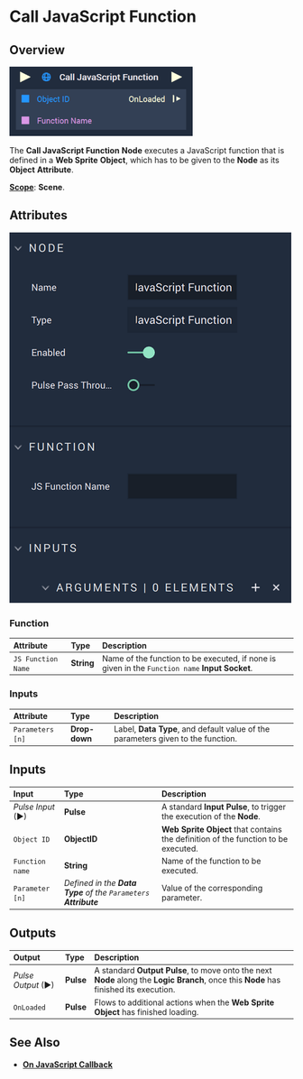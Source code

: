 # Call JavaScript Function

## Overview

![The Call JavaScript Function Node.](../../.gitbook/assets/calljavascriptfunctionnodeupdatedimage.png)

The **Call JavaScript Function** **Node** executes a JavaScript function that is defined in a **Web Sprite** **Object**, which has to be given to the **Node** as its **Object** **Attribute**.

[**Scope**](../overview.md#scopes): **Scene**.

## Attributes

![The Call JavaScript Function Node Attributes.](../../.gitbook/assets/javascriptcallbackfuncattsupdatedimage.png)


### Function

| Attribute | Type | Description |
| :--- | :--- | :--- |
| `JS Function Name` | **String** | Name of the function to be executed, if none is given in the `Function name` **Input Socket**. |

### Inputs

| Attribute | Type | Description |
| :--- | :--- | :--- |
| `Parameters [n]` | **Drop-down** | Label, **Data Type**, and default value of the parameters given to the function. |

## Inputs

| Input | Type | Description |
| :--- | :--- | :--- |
| _Pulse Input_ \(►\) | **Pulse** | A standard **Input Pulse**, to trigger the execution of the **Node**. |
| `Object ID` | **ObjectID** | **Web Sprite** **Object** that contains the definition of the function to be executed. |
| `Function name` | **String** | Name of the function to be executed. |
| `Parameter [n]` | _Defined in the **Data Type** of the `Parameters` **Attribute**_ | Value of the corresponding parameter. |

## Outputs

| Output | Type | Description |
| :--- | :--- | :--- |
| _Pulse Output_ \(►\) | **Pulse** | A standard **Output Pulse**, to move onto the next **Node** along the **Logic Branch**, once this **Node** has finished its execution. |
| `OnLoaded` | **Pulse** | Flows to additional actions when the **Web Sprite** **Object** has finished loading. |

## See Also

* [**On JavaScript Callback**](../events/web/on-javascript-callback.md)

